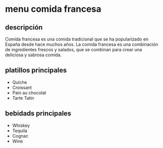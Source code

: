 # menu comida francesa

## descripción

Comida francesa es una comida tradicional que se ha popularizado en España desde hace muchos años. La comida francesa es una combinación de ingredientes frescos y salados, que se combinan para crear una deliciosa y sabrosa comida.

## platillos principales

- Quiche
- Croissant
- Pain au chocolat
- Tarte Tatin

## bebidads principales

- Whiskey
- Tequila
- Cognac
- Wine